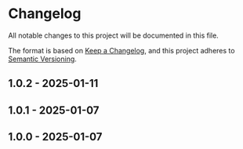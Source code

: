 # Changelog

All notable changes to this project will be documented in this file.

The format is based on [Keep a Changelog](https://keepachangelog.com/en/1.0.0/),
and this project adheres to [Semantic Versioning](https://semver.org/spec/v2.0.0.html).

## 1.0.2 - 2025-01-11

## 1.0.1 - 2025-01-07

## 1.0.0 - 2025-01-07
